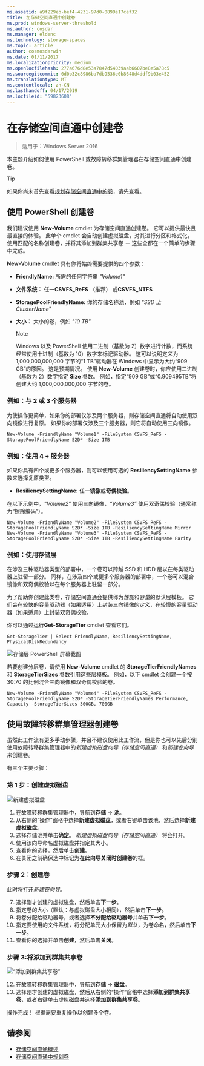 ```yaml
---
ms.assetid: a9f229eb-bef4-4231-97d0-0899e17cef32
title: 在存储空间直通中创建卷
ms.prod: windows-server-threshold
ms.author: cosdar
ms.manager: eldenc
ms.technology: storage-spaces
ms.topic: article
author: cosmosdarwin
ms.date: 01/11/2017
ms.localizationpriority: medium
ms.openlocfilehash: 277a676d8e53a7847d54039aab6607be8e5a78c5
ms.sourcegitcommit: 0d0b32c8986ba7db9536e0b8648d4ddf9b03e452
ms.translationtype: MT
ms.contentlocale: zh-CN
ms.lasthandoff: 04/17/2019
ms.locfileid: "59823608"
---
```

# <a name="creating-volumes-in-storage-spaces-direct"></a>在存储空间直通中创建卷

>适用于：Windows Server 2016

本主题介绍如何使用 PowerShell 或故障转移群集管理器在存储空间直通中创建卷。

   >[!TIP]
   >  如果你尚未首先查看[规划存储空间直通中的卷](plan-volumes.md)，请先查看。

## <a name="create-volumes-using-powershell"></a>使用 PowerShell 创建卷

我们建议使用 **New-Volume** cmdlet 为存储空间直通创建卷。 它可以提供最快且最直接的体验。 此单个 cmdlet 会自动创建虚拟磁盘，对其进行分区和格式化，使用匹配的名称创建卷，并将其添加到群集共享卷 － 这些全都在一个简单的步骤中完成。

**New-Volume** cmdlet 具有你将始终需要提供的四个参数：

- **FriendlyName:** 所需的任何字符串 *"Volume1"*
- **文件系统：** 任一**CSVFS_ReFS** （推荐） 或**CSVFS_NTFS**
- **StoragePoolFriendlyName:** 你的存储名称池，例如 *"S2D 上 ClusterName"*
- **大小：** 大小的卷，例如 *"10 TB"*

   >[!NOTE]
   >  Windows 以及 PowerShell 使用二进制（基数为 2）数字进行计数，而系统经常使用十进制（基数为 10）数字来标记驱动器。 这可以说明定义为 1,000,000,000,000 字节的“1 TB”驱动器在 Windows 中显示为大约“909 GB”的原因。 这是预期情况。 使用 **New-Volume** 创建卷时，你应使用二进制（基数为 2）数字指定 **Size** 参数。 例如，指定“909 GB”或“0.909495TB”将创建大约 1,000,000,000,000 字节的卷。

### <a name="example-with-2-or-3-servers"></a>例如：与 2 或 3 个服务器

为使操作更简单，如果你的部署仅涉及两个服务器，则存储空间直通将自动使用双向镜像进行复原。 如果你的部署仅涉及三个服务器，则它将自动使用三向镜像。

```
New-Volume -FriendlyName "Volume1" -FileSystem CSVFS_ReFS -StoragePoolFriendlyName S2D* -Size 1TB
```

### <a name="example-with-4-servers"></a>例如：使用 4 + 服务器

如果你具有四个或更多个服务器，则可以使用可选的 **ResiliencySettingName** 参数来选择复原类型。

-   **ResiliencySettingName:** 任一**镜像**或**奇偶校验**。

在以下示例中，*“Volume2”* 使用三向镜像，*“Volume3”* 使用双奇偶校验（通常称为“擦除编码”）。

```
New-Volume -FriendlyName "Volume2" -FileSystem CSVFS_ReFS -StoragePoolFriendlyName S2D* -Size 1TB -ResiliencySettingName Mirror
New-Volume -FriendlyName "Volume3" -FileSystem CSVFS_ReFS -StoragePoolFriendlyName S2D* -Size 1TB -ResiliencySettingName Parity
```

### <a name="example-using-storage-tiers"></a>例如：使用存储层

在涉及三种驱动器类型的部署中，一个卷可以跨越 SSD 和 HDD 层以在每类驱动器上驻留一部分。 同样，在涉及四个或更多个服务器的部署中，一个卷可以混合镜像和双奇偶校验以在每个服务器上驻留一部分。

为了帮助你创建此类卷，存储空间直通会提供称为*性能*和*容量*的默认层模板。 它们会在较快的容量驱动器（如果适用）上封装三向镜像的定义，在较慢的容量驱动器（如果适用）上封装双奇偶校验。

你可以通过运行**Get-StorageTier** cmdlet 查看它们。

```
Get-StorageTier | Select FriendlyName, ResiliencySettingName, PhysicalDiskRedundancy
```

![存储层 PowerShell 屏幕截图](media/creating-volumes/storage-tiers-screenshot.png)

若要创建分层卷，请使用 **New-Volume** cmdlet 的 **StorageTierFriendlyNames** 和 **StorageTierSizes** 参数引用这些层模板。 例如，以下 cmdlet 会创建一个按 30:70 的比例混合三向镜像和双奇偶校验的卷。

```
New-Volume -FriendlyName "Volume4" -FileSystem CSVFS_ReFS -StoragePoolFriendlyName S2D* -StorageTierFriendlyNames Performance, Capacity -StorageTierSizes 300GB, 700GB
```

## <a name="create-volumes-using-failover-cluster-manager"></a>使用故障转移群集管理器创建卷

虽然此工作流有更多手动步骤，并且不建议使用此工作流，但是你也可以先后分别使用故障转移群集管理器中的*新建虚拟磁盘向导（存储空间直通）* 和*新建卷向导*来创建卷。

有三个主要步骤：

### <a name="step-1-create-virtual-disk"></a>第 1 步：创建虚拟磁盘

![新建虚拟磁盘](media/creating-volumes/GUI-Step-1.png)

1. 在故障转移群集管理器中，导航到**存储** -> **池**。
2. 从右侧的“操作”窗格中选择**新建虚拟磁盘**，或者右键单击该池，然后选择**新建虚拟磁盘**。
3. 选择存储池并单击**确定**。 *新建虚拟磁盘向导（存储空间直通）* 将会打开。
4. 使用该向导命名虚拟磁盘并指定其大小。
5. 查看你的选择，然后单击**创建**。
6. 在关闭之前确保选中标记为**在此向导关闭时创建卷**的框。

### <a name="step-2-create-volume"></a>步骤 2：创建卷

此时将打开*新建卷向导*。

7. 选择刚才创建的虚拟磁盘，然后单击**下一步**。
8. 指定卷的大小（默认：与虚拟磁盘大小相同），然后单击**下一步**。 
9. 将卷分配给驱动器号，或者选择**不分配给驱动器号**并单击**下一步**。
10. 指定要使用的文件系统，将分配单元大小保留为*默认*，为卷命名，然后单击**下一步**。
11. 查看你的选择并单击**创建**，然后单击**关闭**。

### <a name="step-3-add-to-cluster-shared-volumes"></a>步骤 3:将添加到群集共享卷

![“添加到群集共享卷”](media/creating-volumes/GUI-Step-2.png)

12. 在故障转移群集管理器中，导航到**存储** -> **磁盘**。
13. 选择刚才创建的虚拟磁盘，然后从右侧的“操作”窗格中选择**添加到群集共享卷**，或者右键单击虚拟磁盘并选择**添加到群集共享卷**。

操作完成！ 根据需要重复操作以创建多个卷。

## <a name="see-also"></a>请参阅

- [存储空间直通概述](storage-spaces-direct-overview.md)
- [存储空间直通中规划卷](plan-volumes.md)
